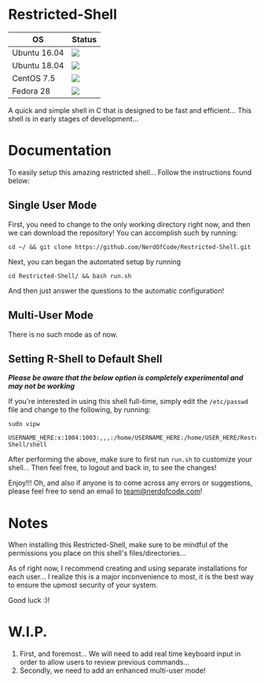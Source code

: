 # Restricted-Shell

| OS | Status |
|----|--------|
| Ubuntu 16.04 | <img src="https://img.shields.io/badge/Build-Passing-brightgreen.svg"> |
| Ubuntu 18.04 | <img src="https://img.shields.io/badge/Build-Passing-brightgreen.svg"> |
| CentOS 7.5   | <img src="https://img.shields.io/badge/Build-Passing-brightgreen.svg"> |
| Fedora 28    | <img src="https://img.shields.io/codeship/d6c1ddd0-16a3-0132-5f85-2e35c05e22b1.svg"> |

A quick and simple shell in C that is designed to be fast and efficient... This shell is in early stages of development...

# Documentation
To easily setup this amazing restricted shell... Follow the instructions found below:

## Single User Mode

First, you need to change to the only working directory right now, and then we can download the repository! You can accomplish such by running: 

```shell
cd ~/ && git clone https://github.com/NerdOfCode/Restricted-Shell.git
```

Next, you can began the automated setup by running

```shell
cd Restricted-Shell/ && bash run.sh
```
And then just answer the questions to the automatic configuration!

## Multi-User Mode

There is no such mode as of now.

## Setting R-Shell to Default Shell

***Please be aware that the below option is completely experimental and may not be working***

If you're interested in using this shell full-time, simply edit the `/etc/passwd` file and change to the following, by running:

```shell
sudo vipw 

USERNAME_HERE:x:1004:1003:,,,:/home/USERNAME_HERE:/home/USER_HERE/Restricted-Shell/shell
```

After performing the above, make sure to first run `run.sh` to customize your shell... Then feel free, to logout and back in, to see the changes!

Enjoy!!! Oh, and also if anyone is to come across any errors or suggestions, please feel free to send an email to team@nerdofcode.com!

# Notes

When installing this Restricted-Shell, make sure to be mindful of the permissions you place on this shell's files/directories...

As of right now, I recommend creating and using separate installations for each user... I realize this is a major inconvenience to most, it is the best way to ensure the upmost security of your system.

Good luck :)!

# W.I.P.

1. First, and foremost... We will need to add real time keyboard input in order to allow users to review previous commands...
2. Secondly, we need to add an enhanced multi-user mode!
